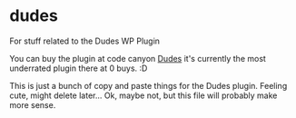 # dudes
For stuff related to the Dudes WP Plugin

You can buy the plugin at code canyon [Dudes](https://codecanyon.net/item/dudes/35819561) it's currently the most underrated plugin there at 0 buys. :D

This is just a bunch of copy and paste things for the Dudes plugin.
Feeling cute, might delete later... 
Ok, maybe not, but this file will probably make more sense.
